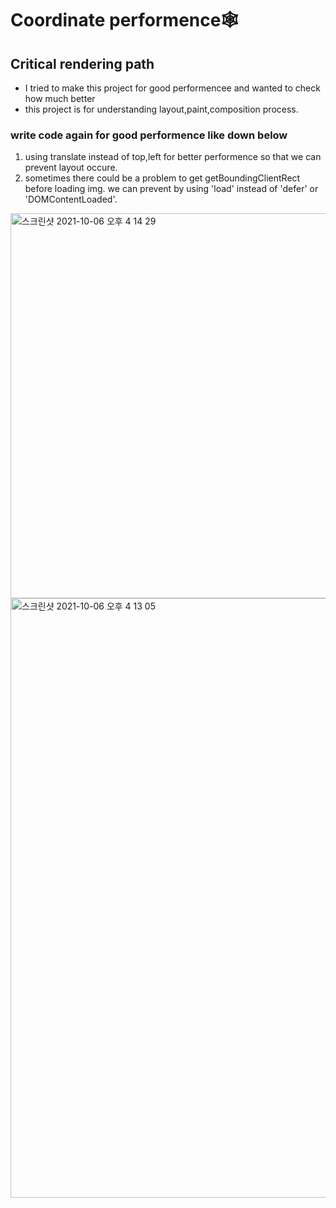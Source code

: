 # Coordinate performence🕸


## Critical rendering path
- I tried to make this project for good performencee and wanted to check how much better
- this project is for understanding layout,paint,composition process.


### write code again for good performence like down below
1. using translate instead of top,left for better performence so that we can prevent layout occure.
2. sometimes  there could be a problem to get getBoundingClientRect before loading img.
we can prevent by using 'load' instead of 'defer' or 'DOMContentLoaded'.
<img width="616" alt="스크린샷 2021-10-06 오후 4 14 29" src="https://user-images.githubusercontent.com/80943394/136159333-43c454b1-dd32-460c-9aea-ef7ec6fbd178.png">
<img width="959" alt="스크린샷 2021-10-06 오후 4 13 05" src="https://user-images.githubusercontent.com/80943394/136159339-48e4b079-7e9a-4fba-9ce4-25873a1bd6cc.png">
